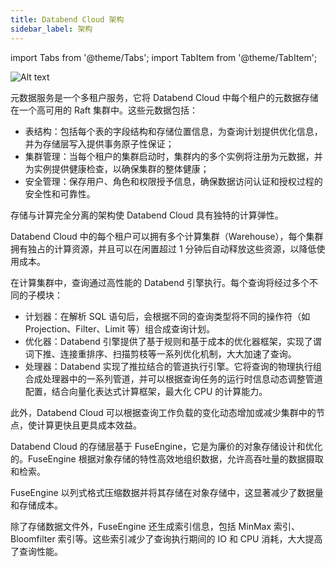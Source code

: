 ```yaml
---
title: Databend Cloud 架构
sidebar_label: 架构
---
```


import Tabs from '@theme/Tabs';
import TabItem from '@theme/TabItem';

![Alt text](@site/static/img/documents/overview/2.png)

<Tabs groupId="databendlay">
<TabItem value="Meta-Service Layer" label="元数据服务层">

元数据服务是一个多租户服务，它将 Databend Cloud 中每个租户的元数据存储在一个高可用的 Raft 集群中。这些元数据包括：

- 表结构：包括每个表的字段结构和存储位置信息，为查询计划提供优化信息，并为存储层写入提供事务原子性保证；
- 集群管理：当每个租户的集群启动时，集群内的多个实例将注册为元数据，并为实例提供健康检查，以确保集群的整体健康；
- 安全管理：保存用户、角色和权限授予信息，确保数据访问认证和授权过程的安全性和可靠性。

</TabItem>
<TabItem value="Compute Layer" label="计算层">

存储与计算完全分离的架构使 Databend Cloud 具有独特的计算弹性。

Databend Cloud 中的每个租户可以拥有多个计算集群（Warehouse），每个集群拥有独占的计算资源，并且可以在闲置超过 1 分钟后自动释放这些资源，以降低使用成本。

在计算集群中，查询通过高性能的 Databend 引擎执行。每个查询将经过多个不同的子模块：

- 计划器：在解析 SQL 语句后，会根据不同的查询类型将不同的操作符（如 Projection、Filter、Limit 等）组合成查询计划。
- 优化器：Databend 引擎提供了基于规则和基于成本的优化器框架，实现了谓词下推、连接重排序、扫描剪枝等一系列优化机制，大大加速了查询。
- 处理器：Databend 实现了推拉结合的管道执行引擎。它将查询的物理执行组合成处理器中的一系列管道，并可以根据查询任务的运行时信息动态调整管道配置，结合向量化表达式计算框架，最大化 CPU 的计算能力。

此外，Databend Cloud 可以根据查询工作负载的变化动态增加或减少集群中的节点，使计算更快且更具成本效益。

</TabItem>
<TabItem value="Storage Layer" label="存储层">

Databend Cloud 的存储层基于 FuseEngine，它是为廉价的对象存储设计和优化的。FuseEngine 根据对象存储的特性高效地组织数据，允许高吞吐量的数据摄取和检索。

FuseEngine 以列式格式压缩数据并将其存储在对象存储中，这显著减少了数据量和存储成本。

除了存储数据文件外，FuseEngine 还生成索引信息，包括 MinMax 索引、Bloomfilter 索引等。这些索引减少了查询执行期间的 IO 和 CPU 消耗，大大提高了查询性能。

</TabItem>
</Tabs>